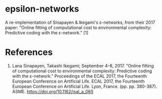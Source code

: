 # epsilon-networks
A re-implementation of Sinapayen &amp; Ikegami's ε-networks, from their 2017 paper: "Online fitting of computational cost to environmental complexity: Predictive coding with the ε-network." [1]


# References
1. Lana Sinapayen, Takashi Ikegami; September 4–8, 2017. "Online fitting of computational cost to environmental complexity: Predictive coding with the ε-network." Proceedings of the ECAL 2017, the Fourteenth European Conference on Artificial Life. ECAL 2017, the Fourteenth European Conference on Artificial Life. Lyon, France. (pp. pp. 380-387). ASME. https://doi.org/10.1162/isal_a_065
